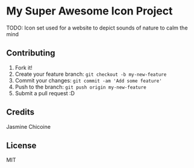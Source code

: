 # My Super Awesome Icon Project

TODO: Icon set used for a website to depict sounds of nature to calm the mind

## Contributing

1. Fork it!
2. Create your feature branch: `git checkout -b my-new-feature`
3. Commit your changes: `git commit -am 'Add some feature'`
4. Push to the branch: `git push origin my-new-feature`
5. Submit a pull request :D

## Credits

Jasmine Chicoine

## License

MIT
